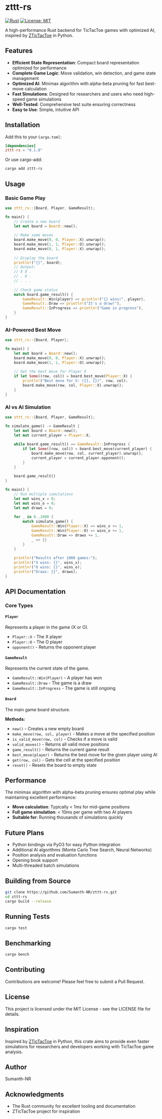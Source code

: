 # zttt-rs

[![Rust](https://img.shields.io/badge/rust-1.90%2B-orange.svg)](https://www.rust-lang.org/)
[![License: MIT](https://img.shields.io/badge/License-MIT-blue.svg)](LICENSE)

A high-performance Rust backend for TicTacToe games with optimized AI, inspired by [ZTicTacToe](https://github.com/ZTicTacToe) in Python.

## Features

- **Efficient State Representation**: Compact board representation optimized for performance
- **Complete Game Logic**: Move validation, win detection, and game state management
- **Optimized AI**: Minimax algorithm with alpha-beta pruning for fast best-move calculation
- **Fast Simulations**: Designed for researchers and users who need high-speed game simulations
- **Well-Tested**: Comprehensive test suite ensuring correctness
- **Easy to Use**: Simple, intuitive API

## Installation

Add this to your `Cargo.toml`:

```toml
[dependencies]
zttt-rs = "0.1.0"
```

Or use cargo-add:

```bash
cargo add zttt-rs
```

## Usage

### Basic Game Play

```rust
use zttt_rs::{Board, Player, GameResult};

fn main() {
    // Create a new board
    let mut board = Board::new();
    
    // Make some moves
    board.make_move(0, 0, Player::X).unwrap();
    board.make_move(1, 1, Player::O).unwrap();
    board.make_move(0, 1, Player::X).unwrap();
    
    // Display the board
    println!("{}", board);
    // Output:
    // X X .
    // . O .
    // . . .
    
    // Check game status
    match board.game_result() {
        GameResult::Win(player) => println!("{} wins!", player),
        GameResult::Draw => println!("It's a draw!"),
        GameResult::InProgress => println!("Game in progress"),
    }
}
```

### AI-Powered Best Move

```rust
use zttt_rs::{Board, Player};

fn main() {
    let mut board = Board::new();
    board.make_move(0, 0, Player::X).unwrap();
    board.make_move(1, 1, Player::O).unwrap();
    
    // Get the best move for Player X
    if let Some((row, col)) = board.best_move(Player::X) {
        println!("Best move for X: ({}, {})", row, col);
        board.make_move(row, col, Player::X).unwrap();
    }
}
```

### AI vs AI Simulation

```rust
use zttt_rs::{Board, Player, GameResult};

fn simulate_game() -> GameResult {
    let mut board = Board::new();
    let mut current_player = Player::X;
    
    while board.game_result() == GameResult::InProgress {
        if let Some((row, col)) = board.best_move(current_player) {
            board.make_move(row, col, current_player).unwrap();
            current_player = current_player.opponent();
        }
    }
    
    board.game_result()
}

fn main() {
    // Run multiple simulations
    let mut wins_x = 0;
    let mut wins_o = 0;
    let mut draws = 0;
    
    for _ in 0..1000 {
        match simulate_game() {
            GameResult::Win(Player::X) => wins_x += 1,
            GameResult::Win(Player::O) => wins_o += 1,
            GameResult::Draw => draws += 1,
            _ => {}
        }
    }
    
    println!("Results after 1000 games:");
    println!("X wins: {}", wins_x);
    println!("O wins: {}", wins_o);
    println!("Draws: {}", draws);
}
```

## API Documentation

### Core Types

#### `Player`
Represents a player in the game (X or O).

- `Player::X` - The X player
- `Player::O` - The O player
- `opponent()` - Returns the opponent player

#### `GameResult`
Represents the current state of the game.

- `GameResult::Win(Player)` - A player has won
- `GameResult::Draw` - The game is a draw
- `GameResult::InProgress` - The game is still ongoing

#### `Board`
The main game board structure.

**Methods:**

- `new()` - Creates a new empty board
- `make_move(row, col, player)` - Makes a move at the specified position
- `is_valid_move(row, col)` - Checks if a move is valid
- `valid_moves()` - Returns all valid move positions
- `game_result()` - Returns the current game result
- `best_move(player)` - Returns the best move for the given player using AI
- `get(row, col)` - Gets the cell at the specified position
- `reset()` - Resets the board to empty state

## Performance

The minimax algorithm with alpha-beta pruning ensures optimal play while maintaining excellent performance:

- **Move calculation**: Typically < 1ms for mid-game positions
- **Full game simulation**: < 10ms per game with two AI players
- **Suitable for**: Running thousands of simulations quickly

## Future Plans

- Python bindings via PyO3 for easy Python integration
- Additional AI algorithms (Monte Carlo Tree Search, Neural Networks)
- Position analysis and evaluation functions
- Opening book support
- Multi-threaded batch simulations

## Building from Source

```bash
git clone https://github.com/Sumanth-NR/zttt-rs.git
cd zttt-rs
cargo build --release
```

## Running Tests

```bash
cargo test
```

## Benchmarking

```bash
cargo bench
```

## Contributing

Contributions are welcome! Please feel free to submit a Pull Request.

## License

This project is licensed under the MIT License - see the LICENSE file for details.

## Inspiration

Inspired by [ZTicTacToe](https://github.com/ZTicTacToe) in Python, this crate aims to provide even faster simulations for researchers and developers working with TicTacToe game analysis.

## Author

Sumanth-NR

## Acknowledgments

- The Rust community for excellent tooling and documentation
- ZTicTacToe project for inspiration
